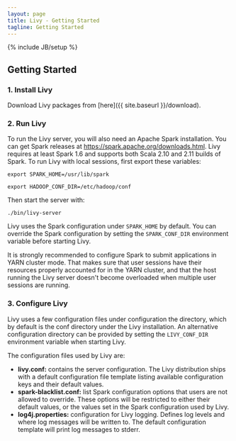 ```yaml
---
layout: page
title: Livy - Getting Started
tagline: Getting Started
---
```

<!--
{% comment %}
Licensed to the Apache Software Foundation (ASF) under one or more
contributor license agreements.  See the NOTICE file distributed with
this work for additional information regarding copyright ownership.
The ASF licenses this file to you under the Apache License, Version 2.0
(the "License"); you may not use this file except in compliance with
the License.  You may obtain a copy of the License at

http://www.apache.org/licenses/LICENSE-2.0

Unless required by applicable law or agreed to in writing, software
distributed under the License is distributed on an "AS IS" BASIS,
WITHOUT WARRANTIES OR CONDITIONS OF ANY KIND, either express or implied.
See the License for the specific language governing permissions and
limitations under the License.
{% endcomment %}
-->

{% include JB/setup %}

## Getting Started

### 1. Install Livy
Download Livy packages from [here]({{ site.baseurl }}/download).

### 2. Run Livy
To run the Livy server, you will also need an Apache Spark installation. You can get Spark releases at
<https://spark.apache.org/downloads.html>. Livy requires at least Spark 1.6 and supports both Scala 2.10 and 2.11
builds of Spark. To run Livy with local sessions, first export these variables:

`export SPARK_HOME=/usr/lib/spark`

`export HADOOP_CONF_DIR=/etc/hadoop/conf`

Then start the server with:

`./bin/livy-server`

Livy uses the Spark configuration under `SPARK_HOME` by default. You can override the Spark configuration by setting the
`SPARK_CONF_DIR` environment variable before starting Livy.

It is strongly recommended to configure Spark to submit applications in YARN cluster mode. That makes sure that user
sessions have their resources properly accounted for in the YARN cluster, and that the host running the Livy server
doesn't become overloaded when multiple user sessions are running.

### 3. Configure Livy
Livy uses a few configuration files under configuration the directory, which by default is the conf directory under the
Livy installation. An alternative configuration directory can be provided by setting the `LIVY_CONF_DIR` environment
variable when starting Livy.

The configuration files used by Livy are:

* **livy.conf:** contains the server configuration. The Livy distribution ships with a default configuration file
template listing available configuration keys and their default values.
* **spark-blacklist.conf:** list Spark configuration options that users are not allowed to override. These options will
be restricted to either their default values, or the values set in the Spark configuration used by Livy.
* **log4j.properties:** configuration for Livy logging. Defines log levels and where log messages will be written to.
The default configuration template will print log messages to stderr.
